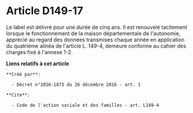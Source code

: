 # Article D149-17

Le label est délivré pour une durée de cinq ans. Il est renouvelé tacitement lorsque le fonctionnement de la maison
départementale de l'autonomie, apprécié au regard des données transmises chaque année en application du quatrième alinéa de
l'article L. 149-4, demeure conforme au cahier des charges fixé à l'annexe 1-2.

**Liens relatifs à cet article**

	**Créé par**:

	  - Décret n°2016-1873 du 26 décembre 2016 - art. 1

	**Cite**:

	  - Code de l'action sociale et des familles - art. L149-4
